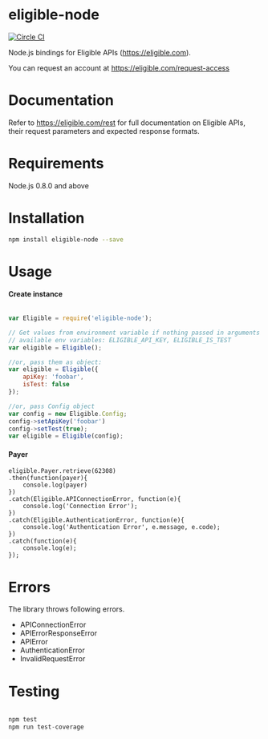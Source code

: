 # eligible-node

[![Circle CI](https://circleci.com/gh/eligible/eligible-node.svg?style=svg)](https://circleci.com/gh/eligible/eligible-node)

Node.js bindings for Eligible APIs (https://eligible.com).

You can request an account at https://eligible.com/request-access


Documentation
=============

Refer to https://eligible.com/rest for full documentation on Eligible APIs, their request parameters
and expected response formats.



Requirements
============

Node.js 0.8.0 and above


Installation
============


```sh
npm install eligible-node --save
```

Usage
=====

#### Create instance
```js

var Eligible = require('eligible-node');

// Get values from environment variable if nothing passed in arguments
// available env variables: ELIGIBLE_API_KEY, ELIGIBLE_IS_TEST
var eligible = Eligible(); 

//or, pass them as object:
var eligible = Eligible({
    apiKey: 'foobar',
    isTest: false
});

//or, pass Config object
var config = new Eligible.Config;
config->setApiKey('foobar')
config->setTest(true);
var eligible = Eligible(config); 

```

#### Payer
```
eligible.Payer.retrieve(62308)
.then(function(payer){
    console.log(payer)
})
.catch(Eligible.APIConnectionError, function(e){
    console.log('Connection Error');
})
.catch(Eligible.AuthenticationError, function(e){
    console.log('Authentication Error', e.message, e.code);
})
.catch(function(e){
    console.log(e);
});

```


Errors
=====
The library throws following errors.

- APIConnectionError
- APIErrorResponseError
- APIError
- AuthenticationError
- InvalidRequestError

Testing
======

```js

npm test
npm run test-coverage

```